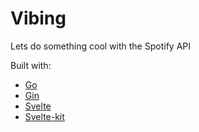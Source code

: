 # Vibing 

Lets do something cool with the Spotify API 

Built with:

- [Go](https://github.com/golang/go)
- [Gin](https://github.com/gin-gonic/gin)
- [Svelte](https://github.com/sveltejs/svelte)
- [Svelte-kit](https://kit.svelte.dev)
